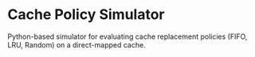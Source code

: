 # Cache Policy Simulator
 Python-based simulator for evaluating cache replacement policies (FIFO, LRU, Random) on a direct-mapped cache.
